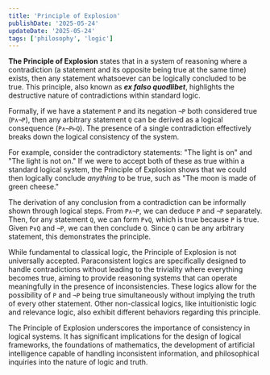 ```yaml
---
title: 'Principle of Explosion'
publishDate: '2025-05-24'
updateDate: '2025-05-24'
tags: ['philosophy', 'logic']
---
```


**The Principle of Explosion** states that in a system of reasoning where a contradiction (a statement and its opposite being true at the same time) exists, then any statement whatsoever can be logically concluded to be true. This principle, also known as **_ex falso quodlibet_**, highlights the destructive nature of contradictions within standard logic.

Formally, if we have a statement `P` and its negation `¬P` both considered true (`P∧¬P`), then any arbitrary statement `Q` can be derived as a logical consequence (`P∧¬P⊢Q`). The presence of a single contradiction effectively breaks down the logical consistency of the system.

For example, consider the contradictory statements: "The light is on" and "The light is not on." If we were to accept both of these as true within a standard logical system, the Principle of Explosion shows that we could then logically conclude _anything_ to be true, such as "The moon is made of green cheese."

The derivation of any conclusion from a contradiction can be informally shown through logical steps. From `P∧¬P`, we can deduce `P` and `¬P` separately. Then, for any statement `Q`, we can form `P∨Q`, which is true because `P` is true. Given `P∨Q` and `¬P`, we can then conclude `Q`. Since `Q` can be any arbitrary statement, this demonstrates the principle.

While fundamental to classical logic, the Principle of Explosion is not universally accepted. Paraconsistent logics are specifically designed to handle contradictions without leading to the triviality where everything becomes true, aiming to provide reasoning systems that can operate meaningfully in the presence of inconsistencies. These logics allow for the possibility of `P` and `¬P` being true simultaneously without implying the truth of every other statement. Other non-classical logics, like intuitionistic logic and relevance logic, also exhibit different behaviors regarding this principle.

The Principle of Explosion underscores the importance of consistency in logical systems. It has significant implications for the design of logical frameworks, the foundations of mathematics, the development of artificial intelligence capable of handling inconsistent information, and philosophical inquiries into the nature of logic and truth.
